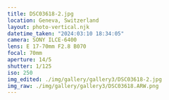```yaml
---
title: DSC03618-2.jpg
location: Geneva, Switzerland
layout: photo-vertical.njk
datetime_taken: "2024:03:10 18:34:05"
camera: SONY ILCE-6400
lens: E 17-70mm F2.8 B070
focal: 70mm
aperture: 14/5
shutter: 1/125
iso: 250
img_edited: ./img/gallery/gallery3/DSC03618-2.jpg
img_raw: ./img/gallery/gallery3/DSC03618.ARW.png
---
```

